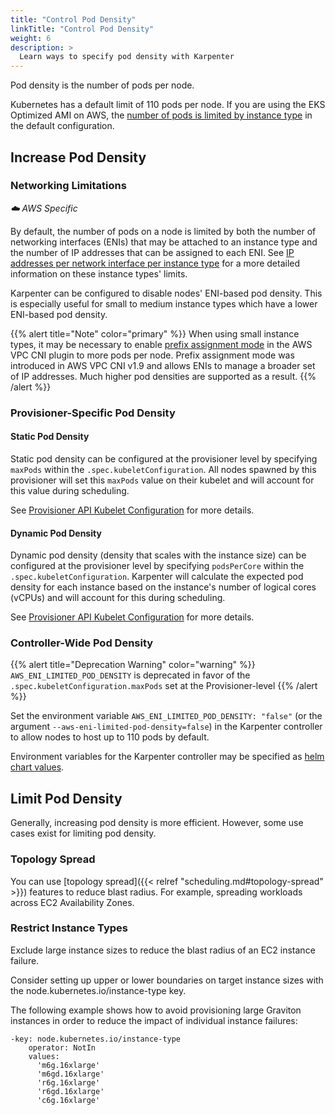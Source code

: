 ```yaml
---
title: "Control Pod Density"
linkTitle: "Control Pod Density"
weight: 6
description: >
  Learn ways to specify pod density with Karpenter
---
```


Pod density is the number of pods per node.

Kubernetes has a default limit of 110 pods per node. If you are using the EKS Optimized AMI on AWS, the [number of pods is limited by instance type](https://github.com/awslabs/amazon-eks-ami/blob/master/files/eni-max-pods.txt) in the default configuration.

## Increase Pod Density

### Networking Limitations

*☁️ AWS Specific*

By default, the number of pods on a node is limited by both the number of networking interfaces (ENIs) that may be attached to an instance type and the number of IP addresses that can be assigned to each ENI.  See [IP addresses per network interface per instance type](https://docs.aws.amazon.com/AWSEC2/latest/UserGuide/using-eni.html#AvailableIpPerENI) for a more detailed information on these instance types' limits.

Karpenter can be configured to disable nodes' ENI-based pod density.  This is especially useful for small to medium instance types which have a lower ENI-based pod density.

{{% alert title="Note" color="primary" %}}
When using small instance types, it may be necessary to enable [prefix assignment mode](https://aws.amazon.com/blogs/containers/amazon-vpc-cni-increases-pods-per-node-limits/) in the AWS VPC CNI plugin to more pods per node.  Prefix assignment mode was introduced in AWS VPC CNI v1.9 and allows ENIs to manage a broader set of IP addresses.  Much higher pod densities are supported as a result.
{{% /alert %}}

### Provisioner-Specific Pod Density

#### Static Pod Density

Static pod density can be configured at the provisioner level by specifying `maxPods` within the `.spec.kubeletConfiguration`. All nodes spawned by this provisioner will set this `maxPods` value on their kubelet and will account for this value during scheduling.

See [Provisioner API Kubelet Configuration](../provisioners/#max-pods) for more details.

#### Dynamic Pod Density

Dynamic pod density (density that scales with the instance size) can be configured at the provisioner level by specifying `podsPerCore` within the `.spec.kubeletConfiguration`. Karpenter will calculate the expected pod density for each instance based on the instance's number of logical cores (vCPUs) and will account for this during scheduling.

See [Provisioner API Kubelet Configuration](../provisioners/#pod-density) for more details.

### Controller-Wide Pod Density

{{% alert title="Deprecation Warning" color="warning" %}}
`AWS_ENI_LIMITED_POD_DENSITY` is deprecated in favor of the `.spec.kubeletConfiguration.maxPods` set at the Provisioner-level
{{% /alert %}}

Set the environment variable `AWS_ENI_LIMITED_POD_DENSITY: "false"` (or the argument  `--aws-eni-limited-pod-density=false`) in the Karpenter controller to allow nodes to host up to 110 pods by default.

Environment variables for the Karpenter controller may be specified as [helm chart values](https://github.com/aws/karpenter/blob/c73f425e924bb64c3f898f30ca5035a1d8591183/charts/karpenter/values.yaml#L15).


## Limit Pod Density

Generally, increasing pod density is more efficient. However, some use cases exist for limiting pod density.

### Topology Spread

You can use [topology spread]({{< relref "scheduling.md#topology-spread" >}}) features to reduce blast radius. For example, spreading workloads across EC2 Availability Zones.


### Restrict Instance Types

Exclude large instance sizes to reduce the blast radius of an EC2 instance failure.

Consider setting up upper or lower boundaries on target instance sizes with the node.kubernetes.io/instance-type key.

The following example shows how to avoid provisioning large Graviton instances in order to reduce the impact of individual instance failures:

```
-key: node.kubernetes.io/instance-type
    operator: NotIn
    values:
      'm6g.16xlarge'
      'm6gd.16xlarge'
      'r6g.16xlarge'
      'r6gd.16xlarge'
      'c6g.16xlarge'
```

